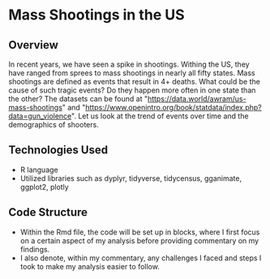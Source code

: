 # Mass Shootings in the US

## Overview
In recent years, we have seen a spike in shootings. Withing the US, they have ranged from sprees to mass shootings in nearly all fifty states. Mass shootings are defined as events that result in 4+ deaths. What could be the cause of such tragic events? Do they happen more often in one state than the other? The datasets can be found at "<https://data.world/awram/us-mass-shootings>" and "https://www.openintro.org/book/statdata/index.php?data=gun_violence". Let us look at the trend of events over time and the demographics of shooters.

## Technologies Used
- R language
- Utilized libraries such as dyplyr, tidyverse, tidycensus, gganimate, ggplot2, plotly

## Code Structure
- Within the Rmd file, the code will be set up in blocks, where I first focus on a certain aspect of my analysis before providing commentary on my findings.
- I also denote, within my commentary, any challenges I faced and steps I took to make my analysis easier to follow. 
